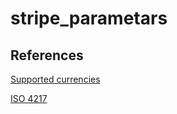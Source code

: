 # stripe_parametars


## References
[Supported currencies](https://stripe.com/docs/currencies)

[ISO 4217](https://ja.wikipedia.org/wiki/ISO_4217)